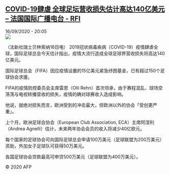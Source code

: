 <!--1600286170000-->
[COVID-19肆虐  全球足坛营收损失估计高达140亿美元 – 法国国际广播电台 - RFI](http://www.rfi.fr//cn/contenu/20200916-covid-19%E8%82%86%E8%99%90-%E5%85%A8%E7%90%83%E8%B6%B3%E5%9D%9B%E8%90%A5%E6%94%B6%E6%8D%9F%E5%A4%B1%E4%BC%B0%E8%AE%A1%E9%AB%98%E8%BE%BE140%E4%BA%BF%E7%BE%8E%E5%85%83)
------

<div>16/09/2020 - 20:05</div><img src="https://s.rfi.fr/media/display/43173490-f84c-11ea-85f6-005056a98db9/w:310/p:16x9/spo0001b.200917020502.jpg"><div class="t-content__body u-clearfix"><p>（法新社瑞士贝林索纳16日电）    2019冠状病毒疾病（COVID-19）疫情肆虐全球，国际足球总会今天估计指出，疫情大流行造成全球足球界营收损失将高达140亿美元。</p><p>    国际足球总会（FIFA）因应疫情设置的15亿美元紧急纾困基金，已有超过150个足球协会求援。</p><p>    FIFA的疫情防控委员会主席雷恩（Olli Rehn）首次坦承，由于赛程混乱、球场空荡荡与电视转播营收的损失，疫情的确对球赛收入造成影响。</p><p>    他说，就绝对损失而言，欧洲受到的冲击最大，但欧洲以外的协会「受创更严重」。</p><p>    上个月，欧洲足球会协会（European Club Association, ECA）主席阿涅利（Andrea Agnelli）估计，未来两年协会会员的收入将减少40亿欧元。</p><p>    每个国家的足球协会可向国际足球总会申请100万美元（足球联盟为200万美元）资助，外加女子足球队可获得50万美元。</p><p>    各国足球协会贷款最高可申贷500万美元（足球联盟为400万美元）。</p><p class="t-copyright">© 2020 AFP</p>        </div>
